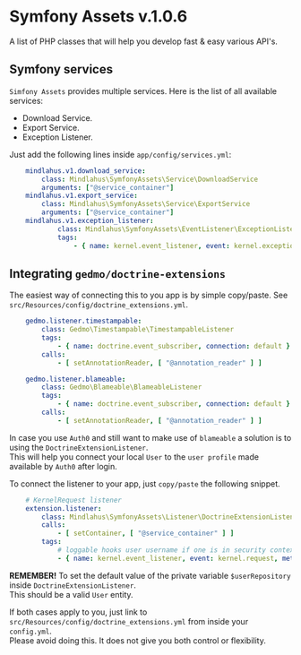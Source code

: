 # Symfony Assets v.1.0.6

A list of PHP classes that will help you develop fast & easy various API's.

## Symfony services

`Simfony Assets` provides multiple services. Here is the list of all available services:

- Download Service.
- Export Service.
- Exception Listener.

Just add the following lines inside `app/config/services.yml`:
 
```yaml
    mindlahus.v1.download_service:
        class: Mindlahus\SymfonyAssets\Service\DownloadService
        arguments: ["@service_container"]
    mindlahus.v1.export_service:
        class: Mindlahus\SymfonyAssets\Service\ExportService
        arguments: ["@service_container"]
    mindlahus.v1.exception_listener:
            class: Mindlahus\SymfonyAssets\EventListener\ExceptionListener
            tags:
                - { name: kernel.event_listener, event: kernel.exception, method: onKernelException }
```

## Integrating `gedmo/doctrine-extensions`

The easiest way of connecting this to you app is by simple copy/paste. See `src/Resources/config/doctrine_extensions.yml`.

```yaml
    gedmo.listener.timestampable:
        class: Gedmo\Timestampable\TimestampableListener
        tags:
            - { name: doctrine.event_subscriber, connection: default }
        calls:
            - [ setAnnotationReader, [ "@annotation_reader" ] ]

    gedmo.listener.blameable:
        class: Gedmo\Blameable\BlameableListener
        tags:
            - { name: doctrine.event_subscriber, connection: default }
        calls:
            - [ setAnnotationReader, [ "@annotation_reader" ] ]
```

In case you use `Auth0` and still want to make use of `blameable` a solution is to using the `DoctrineExtensionListener`.  
This will help you connect your local `User` to the `user profile` made available by `Auth0` after login.

To connect the listener to your app, just `copy/paste` the following snippet.

```yaml
    # KernelRequest listener
    extension.listener:
        class: Mindlahus\SymfonyAssets\Listener\DoctrineExtensionListener
        calls:
            - [ setContainer, [ "@service_container" ] ]
        tags:
            # loggable hooks user username if one is in security context
            - { name: kernel.event_listener, event: kernel.request, method: onKernelRequest }
```

**REMEMBER!** To set the default value of the private variable `$userRepository` inside `DoctrineExtensionListener`.  
This should be a valid `User` entity.

If both cases apply to you, just link to `src/Resources/config/doctrine_extensions.yml` from inside your `config.yml`.  
Please avoid doing this. It does not give you both control or flexibility.